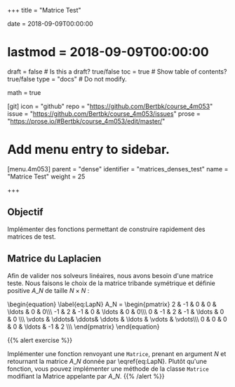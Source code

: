 +++
title = "Matrice Test"

date = 2018-09-09T00:00:00
# lastmod = 2018-09-09T00:00:00

draft = false  # Is this a draft? true/false
toc = true  # Show table of contents? true/false
type = "docs"  # Do not modify.

math = true

[git]
  icon = "github"
  repo = "https://github.com/Bertbk/course_4m053"
  issue = "https://github.com/Bertbk/course_4m053/issues"
  prose = "https://prose.io/#Bertbk/course_4m053/edit/master/"

# Add menu entry to sidebar.
[menu.4m053]
  parent = "dense"
  identifier = "matrices_denses_test"
  name = "Matrice Test"
  weight = 25

+++

## Objectif

Implémenter des fonctions permettant de construire rapidement des matrices de test.

## Matrice du Laplacien

Afin de valider nos solveurs linéaires, nous avons besoin d'une matrice teste. Nous faisons le choix de la matrice tribande symétrique et définie positive $A\_N$ de taille $N\times N$ :

\begin{equation}
\label{eq:LapN}
A\_N =
\begin{pmatrix}
  2 & -1 & 0 & 0 & \ldots & 0 & 0\\\\\\
  -1 & 2 & -1 &  0 & \ldots & 0 & 0\\\\\\
    0 & -1 & 2 & -1 & \ldots & 0 & 0 \\\\\\
    \vdots & \ddots& \ddots& \ddots & \ldots & \vdots  & \vdots\\\\\\
    0 & 0 & 0 & 0 & \ldots & -1 & 2 \\\\\\
\end{pmatrix}
\end{equation}

{{% alert exercise %}}

Implémenter une fonction renvoyant une `Matrice`, prenant en argument $N$ et retournant la matrice $A\_N$ donnée par \eqref{eq:LapN}. Plutôt qu'une fonction, vous pouvez implémenter une méthode de la classe `Matrice` modifiant la Matrice appelante par $A\_N$.
{{% /alert %}}